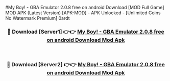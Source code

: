 #My Boy! - GBA Emulator 2.0.8 free on android Download [MOD Full Game] MOD APK (Latest Version) [APK-MOD] - APK Unlocked - [Unlimited Coins No Watermark Premium] 0ardt



<div align="center">

<h3>🔴 Download [Server1] 👉👉 <a href="https://momento.my/?title=My_Boy!_-_GBA_Emulator_2.0.8_free_on_android_Download">My Boy! - GBA Emulator 2.0.8 free on android Download Mod Apk</a></h3><br>

<h3>🔴 Download [Server2] 👉👉 <a href="https://momento.my/?title=My_Boy!_-_GBA_Emulator_2.0.8_free_on_android_Download">My Boy! - GBA Emulator 2.0.8 free on android Download Mod Apk</a></h3>
</div>
